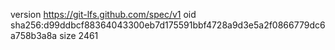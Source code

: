 version https://git-lfs.github.com/spec/v1
oid sha256:d99ddbcf88364043300eb7d175591bbf4728a9d3e5a2f0866779dc6a758b3a8a
size 2461
